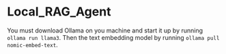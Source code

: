# Local_RAG_Agent
You must download Ollama on you machine and start it up by running `ollama run llama3`. Then the text embedding model by running `ollama pull nomic-embed-text`.
